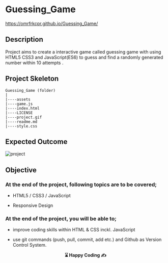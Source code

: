 # Guessing_Game

https://omrfrkcpr.github.io/Guessing_Game/

## Description

Project aims to create a interactive game called guessing game with using HTML5 CSS3 and JavaScript(ES6) to guess and find a randomly generated number within 10 attempts .

## Project Skeleton

```
Guessing_Game (folder)
|
|----assets
|----game.js
|----index.html
|----LICENSE
|----project.gif
|----readme.md
|----style.css
```

## Expected Outcome

![project](https://github.com/omrfrkcpr/Guessing_Game/assets/77440899/d26ec253-232a-4277-b79e-27f8bab93a4c)

## Objective

### At the end of the project, following topics are to be covered;

- HTML5 / CSS3 / JavaScript

- Responsive Design

### At the end of the project, you will be able to;

- improve coding skills within HTML & CSS inckl. JavaScript

- use git commands (push, pull, commit, add etc.) and Github as Version Control System.

<p align="center"> <strong>⌛ Happy Coding  ✍ </strong> </p>
